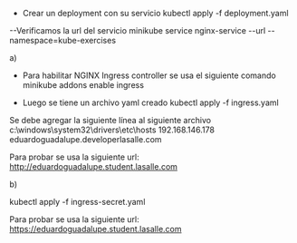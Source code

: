 - Crear un deployment con su servicio
kubectl apply -f deployment.yaml

--Verificamos la url del servicio
minikube service nginx-service --url --namespace=kube-exercises

a)
- Para habilitar NGINX Ingress controller se usa el siguiente comando
minikube addons enable ingress

- Luego se tiene un archivo yaml creado
kubectl apply -f ingress.yaml

Se debe agregar la siguiente línea al siguiente archivo c:\windows\system32\drivers\etc\hosts
192.168.146.178 eduardoguadalupe.developerlasalle.com

Para probar se usa la siguiente url:
http://eduardoguadalupe.student.lasalle.com

b)

kubectl apply -f ingress-secret.yaml

Para probar se usa la siguiente url:
https://eduardoguadalupe.student.lasalle.com